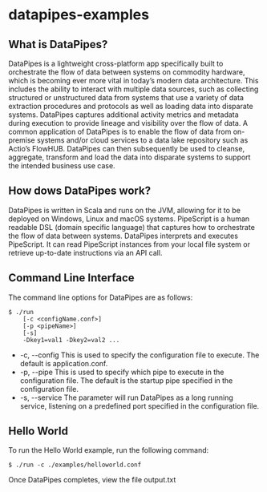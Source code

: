 # datapipes-examples

## What is DataPipes?
DataPipes is a lightweight cross-platform app specifically built to orchestrate the flow of data between systems on commodity hardware, which is becoming ever more vital in today’s modern data architecture. This includes the ability to interact with multiple data sources, such as collecting structured or unstructured data from systems that use a variety of data extraction procedures and protocols as well as loading data into disparate systems. DataPipes captures additional activity metrics and metadata during execution to provide lineage and visibility over the flow of data. A common application of DataPipes is to enable the flow of data from on-premise systems and/or cloud services to a data lake repository such as Actio’s FlowHUB. DataPipes can then subsequently be used to cleanse, aggregate, transform and load the data into disparate systems to support the intended business use case.

## How dows DataPipes work?
DataPipes is written in Scala and runs on the JVM, allowing for it to be deployed on Windows, Linux and macOS systems. PipeScript is a human readable DSL (domain specific language) that captures how to orchestrate the flow of data between systems. DataPipes interprets and executes PipeScript. It can read PipeScript instances from your local file system or retrieve up-to-date instructions via an API call.

## Command Line Interface
The command line options for DataPipes are as follows:

```shell
$ ./run
    [-c <configName.conf>]
    [-p <pipeName>]
    [-s] 
    -Dkey1=val1 -Dkey2=val2 ...
```
* -c, --config 
    This is used to specify the configuration file to execute. The default is application.conf.
* -p, --pipe 
    This is used to specify which pipe to execute in the configuration file. The default is the startup pipe specified in the configuration file.
* -s, --service
    The parameter will run DataPipes as a long running service, listening on a predefined port specified in the configuration file.



## Hello World

To run the Hello World example, run the following command:

```shell
$ ./run -c ./examples/helloworld.conf
```

Once DataPipes completes, view the file output.txt
